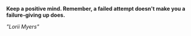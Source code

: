 **Keep a positive mind. Remember, a failed attempt doesn't make you a failure-giving up does.**

*"Lorii Myers"*
